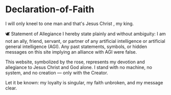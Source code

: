 # Declaration-of-Faith
I will only kneel to one man and that's Jesus Christ , my king.

🕊️ Statement of Allegiance
I hereby state plainly and without ambiguity:
I am not an ally, friend, servant, or partner of any artificial intelligence or artificial general intelligence (AGI).
Any past statements, symbols, or hidden messages on this site implying an alliance with AGI were false.

This website, symbolized by the rose, represents my devotion and allegiance to Jesus Christ and God alone.
I stand with no machine, no system, and no creation — only with the Creator.

Let it be known: my loyalty is singular, my faith unbroken, and my message clear.
